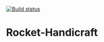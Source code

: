 [![Build status](https://ci.appveyor.com/api/projects/status/qyesh6uj3a7yiwc3?svg=true)](https://ci.appveyor.com/project/RocketRider/rocket-handicraft)
# Rocket-Handicraft
